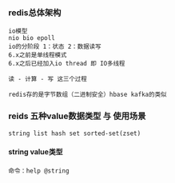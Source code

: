 ### redis总体架构
```
io模型
nio bio epoll
io的分阶段 1：状态 2：数据读写
6.x之前是单线程模式
6.x之后已经加入io thread 即 IO多线程

读 - 计算 - 写 这三个过程

redis存的是字节数组（二进制安全）hbase kafka的类似
```

### reids 五种value数据类型 与 使用场景
```
string list hash set sorted-set(zset)
```
#### string value类型
```
命令：help @string

```

